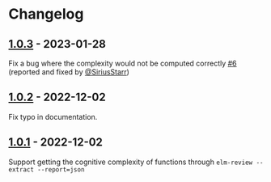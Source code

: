 # Changelog

## [1.0.3] - 2023-01-28

Fix a bug where the complexity would not be computed correctly [#6] (reported and fixed by [@SiriusStarr](https://github.com/SiriusStarr))


## [1.0.2] - 2022-12-02

Fix typo in documentation.

## [1.0.1] - 2022-12-02

Support getting the cognitive complexity of functions through `elm-review --extract --report=json`

[1.0.3]: https://github.com/jfmengels/elm-review-cognitive-complexity/releases/tag/1.0.3
[1.0.2]: https://github.com/jfmengels/elm-review-cognitive-complexity/releases/tag/1.0.2
[1.0.1]: https://github.com/jfmengels/elm-review-cognitive-complexity/releases/tag/1.0.1

[#6]: https://github.com/jfmengels/elm-review-cognitive-complexity/pull/6